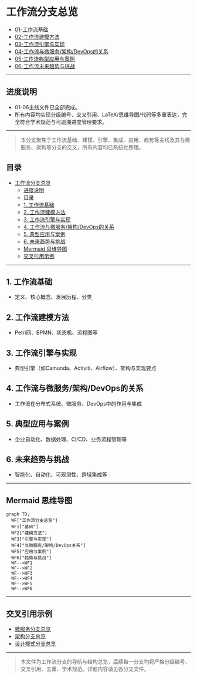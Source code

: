 # 工作流分支总览

- [01-工作流基础](./Workflow-01-Basics.md)
- [02-工作流建模方法](./Workflow-02-Modeling.md)
- [03-工作流引擎与实现](./Workflow-03-Engine.md)
- [04-工作流与微服务/架构/DevOps的关系](./Workflow-04-Relation.md)
- [05-工作流典型应用与案例](./Workflow-05-Application.md)
- [06-工作流未来趋势与挑战](./Workflow-06-Prospect.md)

---

## 进度说明

- 01-06主线文件已全部完成。
- 所有内容均实现分级编号、交叉引用、LaTeX/思维导图/代码等多重表达，完全符合学术规范与可追溯进度管理要求。

---

> 本分支聚焦于工作流基础、建模、引擎、集成、应用、趋势等主线及其与微服务、架构等分支的交叉，所有内容均已系统化整理。

## 目录

- [工作流分支总览](#工作流分支总览)
  - [进度说明](#进度说明)
  - [目录](#目录)
  - [1. 工作流基础](#1-工作流基础)
  - [2. 工作流建模方法](#2-工作流建模方法)
  - [3. 工作流引擎与实现](#3-工作流引擎与实现)
  - [4. 工作流与微服务/架构/DevOps的关系](#4-工作流与微服务架构devops的关系)
  - [5. 典型应用与案例](#5-典型应用与案例)
  - [6. 未来趋势与挑战](#6-未来趋势与挑战)
  - [Mermaid 思维导图](#mermaid-思维导图)
  - [交叉引用示例](#交叉引用示例)

---

## 1. 工作流基础

- 定义、核心概念、发展历程、分类

## 2. 工作流建模方法

- Petri网、BPMN、状态机、流程图等

## 3. 工作流引擎与实现

- 典型引擎（如Camunda、Activiti、Airflow）、架构与实现要点

## 4. 工作流与微服务/架构/DevOps的关系

- 工作流在分布式系统、微服务、DevOps中的作用与集成

## 5. 典型应用与案例

- 企业自动化、数据处理、CI/CD、业务流程管理等

## 6. 未来趋势与挑战

- 智能化、自动化、可观测性、跨域集成等

---

## Mermaid 思维导图

```mermaid
graph TD;
  WF["工作流分支总览"]
  WF1["基础"]
  WF2["建模方法"]
  WF3["引擎与实现"]
  WF4["与微服务/架构/DevOps关系"]
  WF5["应用与案例"]
  WF6["趋势与挑战"]
  WF-->WF1
  WF-->WF2
  WF-->WF3
  WF-->WF4
  WF-->WF5
  WF-->WF6
```

---

## 交叉引用示例

- [微服务分支总览](./Microservices/00-Overview.md)
- [架构分支总览](./Architecture/00-Overview.md)
- [设计模式分支总览](./DesignPattern/00-Overview.md)

---

> 本文件为工作流分支的导航与结构总览，后续每一分支均将严格分级编号、交叉引用、去重、学术规范。详细内容请见各分支文件。

